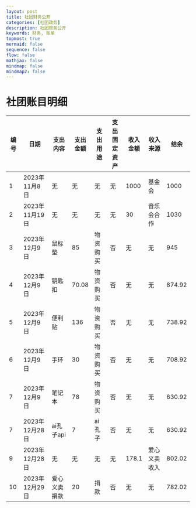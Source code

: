```yaml
---
layout: post
title: 社团财务公开
categories: [社团政务]
description: 社团财务公开
keywords: 财务, 账单
topmost: true
mermaid: false
sequence: false
flow: false
mathjax: false
mindmap: false
mindmap2: false
---
```


# 社团账目明细

| 编号 | 日期           | 支出<br>内容 | 支出<br>金额 | 支出<br>用途 | 支出<br>固定资产 | 收入<br>金额 | 收入<br>来源 | 结余   |
| ---- | -------------- | ------------ | ------------ | ------------ | ---------------- | ------------ | ------------ | ------ |
| 1    | 2023年11月8日  | 无           | 无           | 无           | 无               | 1000         | 基金会       | 1000   |
| 2    | 2023年11月19日 | 无           | 无           | 无           | 无               | 30           | 音乐会合作   | 1030   |
| 3    | 2023年12月9日 | 鼠标垫       | 85           | 物资购买     | 否               | 无           | 无           | 945    |
| 4    | 2023年12月9日 | 钥匙扣       | 70.08        | 物资购买     | 否               | 无           | 无           | 874.92 |
| 5    | 2023年12月9日 | 便利贴       | 136          | 物资购买     | 否               | 无           | 无           | 738.92 |
| 6    | 2023年12月9日 | 手环         | 30           | 物资购买     | 否               | 无           | 无           | 708.92 |
| 7    | 2023年12月9日 | 笔记本       | 78           | 物资购买     | 否               | 无           | 无           | 630.92 |
| 7    | 2023年12月28日 | ai孔子api       | 7           | ai孔子     | 否               | 无           | 无           | 630.92 |
| 9    | 2023年12月28日 | 无           | 无           | 无           | 无               | 178.1        | 爱心义卖收入 | 802.02 |
| 10   | 2023年12月29日 | 爱心义卖捐款 | 20           | 捐款         | 否               | 无           | 无           | 782.02 |
